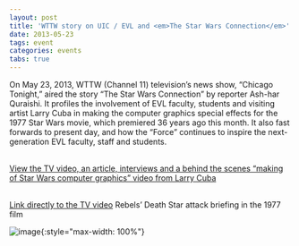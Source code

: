 ```yaml
---
layout: post
title: 'WTTW story on UIC / EVL and <em>The Star Wars Connection</em>'
date: 2013-05-23
tags: event
categories: events
tabs: true
---
```


On May 23, 2013, WTTW (Channel 11) television&rsquo;s news show, &ldquo;Chicago Tonight,&rdquo; aired the story &ldquo;The Star Wars Connection&rdquo; by reporter Ash-har Quraishi. It profiles the involvement of EVL faculty, students and visiting artist Larry Cuba in making the computer graphics special effects for the 1977 Star Wars movie, which premiered 36 years ago this month. It also fast forwards to present day, and how the &ldquo;Force&rdquo; continues to inspire the next-generation EVL faculty, staff and students.<br><br>

<a href="http://chicagotonight.wttw.com/2013/05/23/star-wars-connection">View the TV video, an article, interviews and a behind the scenes &ldquo;making of Star Wars computer graphics&rdquo; video from Larry Cuba</a><br><br>

<a href="http://video.wttw.com/video/2365016912/">Link directly to the TV video</a>
Rebels&rsquo; Death Star attack briefing in the 1977 film

![image](https://www.evl.uic.edu/output/originals/star-wars-briefing.jpg-srcw.jpg){:style="max-width: 100%"}

